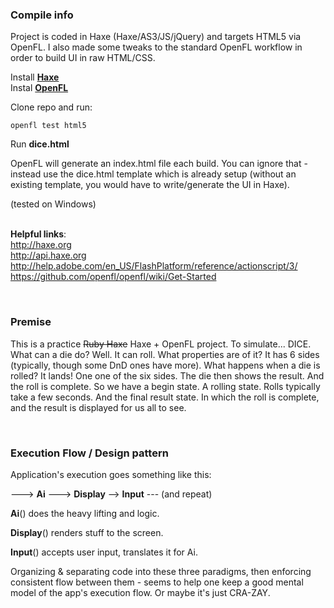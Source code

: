 ### Compile info ###

Project is coded in Haxe (Haxe/AS3/JS/jQuery) and targets HTML5 via OpenFL. I also made some tweaks to the standard OpenFL workflow in order to build UI in raw HTML/CSS.

Install **[Haxe](http://haxe.org/download)**<br />
Instal **[OpenFL](https://github.com/openfl/openfl/wiki/Get-Started)**


Clone repo and run: 

    openfl test html5
    

Run **dice.html**

OpenFL will generate an index.html file each build.  You can ignore that - instead use the dice.html template which is already setup (without an existing template, you would have to write/generate the UI in Haxe). 

(tested on Windows)
<br /><br />

**Helpful links**: <br />
http://haxe.org<br />
http://api.haxe.org<br />
http://help.adobe.com/en_US/FlashPlatform/reference/actionscript/3/<br />
https://github.com/openfl/openfl/wiki/Get-Started


<br />



### Premise ###
This is a practice <del>Ruby Haxe</del> Haxe + OpenFL project.  To simulate... DICE. 
What can a die do?  Well. It can roll. 
What properties are of it?  It has 6 sides (typically, though some DnD ones have more). What happens when a die is rolled?  It lands!  One one of the six sides. The die then shows the result.  And the roll is complete.  So we have a begin state. A rolling state.  Rolls typically take a few seconds.  And the final result state.  In which the roll is complete, and the result is displayed for us all to see. 

<br />

### Execution Flow / Design pattern ###

Application's execution goes something like this:  

---> **Ai** ---> **Display** --> **Input** --- (and repeat)

**Ai**() does the heavy lifting and logic. 

**Display**() renders stuff to the screen. 

**Input**() accepts user input, translates it for Ai. 

Organizing & separating code into these three paradigms, then enforcing consistent flow between them - seems to help one keep a good mental model of the app's execution flow. Or maybe it's just CRA-ZAY.